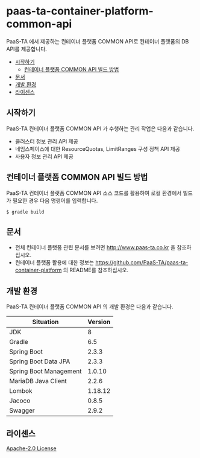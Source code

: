 # paas-ta-container-platform-common-api

PaaS-TA 에서 제공하는 컨테이너 플랫폼 COMMON API로 컨테이너 플랫폼의 DB API를 제공합니다.

- [시작하기](#시작하기)
  - [컨테이너 플랫폼 COMMON API 빌드 방법](#컨테이너-플랫폼-COMMON-API-빌드-방법)
- [문서](#문서)
- [개발 환경](#개발-환경)
- [라이센스](#라이센스)

## 시작하기
PaaS-TA 컨테이너 플랫폼 COMMON API 가 수행하는 관리 작업은 다음과 같습니다.

- 클러스터 정보 관리 API 제공
- 네임스페이스에 대한 ResourceQuotas, LimitRanges 구성 정책 API 제공
- 사용자 정보 관리 API 제공


## 컨테이너 플랫폼 COMMON API 빌드 방법
PaaS-TA 컨테이너 플랫폼 COMMON API 소스 코드를 활용하여 로컬 환경에서 빌드가 필요한 경우 다음 명령어를 입력합니다.
```
$ gradle build
```


## 문서
- 전체 컨테이너 플랫폼 관련 문서를 보려면 http://www.paas-ta.co.kr 을 참조하십시오.
- 컨테이너 플랫폼 활용에 대한 정보는 https://github.com/PaaS-TA/paas-ta-container-platform 의 README를 참조하십시오.


## 개발 환경
PaaS-TA 컨테이너 플랫폼 COMMON API 의 개발 환경은 다음과 같습니다.

| Situation                      | Version |
| ------------------------------ | ------- |
| JDK                            | 8       |
| Gradle                         | 6.5     |
| Spring Boot                    | 2.3.3   |
| Spring Boot Data JPA           | 2.3.3   |
| Spring Boot Management         | 1.0.10  |
| MariaDB Java Client            | 2.2.6   |
| Lombok		                     | 1.18.12 |
| Jacoco		                     | 0.8.5   |
| Swagger	                       | 2.9.2   |


## 라이센스
[Apache-2.0 License](http://www.apache.org/licenses/LICENSE-2.0)
